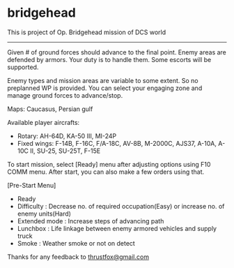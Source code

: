 # bridgehead

This is project of Op. Bridgehead mission of DCS world

---
Given # of ground forces should advance to the final point. Enemy areas are defended by armors. Your duty is to handle them. Some escorts will be supported.

Enemy types and mission areas are variable to some extent. So no preplanned WP is provided. You can select your engaging zone and manage ground forces to advance/stop.

Maps: Caucasus, Persian gulf

Available player aircrafts:
- Rotary: AH-64D, KA-50 III, MI-24P
- Fixed wings: F-14B, F-16C, F/A-18C, AV-8B, M-2000C, AJS37, A-10A, A-10C II, SU-25, SU-25T, F-15E

To start mission, select [Ready] menu after adjusting options using F10 COMM menu.
After start, you can also make a few orders using that.

[Pre-Start Menu]

- Ready
- Difficulty : Decrease no. of required occupation(Easy) or increase no. of enemy units(Hard)
- Extended mode : Increase steps of advancing path
- Lunchbox : Life linkage between enemy armored vehicles and supply truck
- Smoke : Weather smoke or not on detect

Thanks for any feedback to thrustfox@gmail.com
